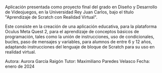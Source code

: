 Aplicación presentada como proyecto final del grado en Diseño y Desarrollo de Videojuegos, en la Universidad Rey Juan Carlos, bajo el título "Aprendizaje de Scratch con Realidad Virtual".

Este consiste en la creación de una aplicación educativa, para la plataforma Oculus Meta Quest 2, para el aprendizaje de conceptos básicos de programación, tales como la unión de instrucciones, uso de condicionales, bucles, paso de mensajes y variables, para alumnos de entre 6 y 12 años, adaptando instrucciones del lenguaje de bloque de Scratch para su uso en realidad virtual.

Autora: Aurora García Raigón
Tutor: Maximiliano Paredes Velasco
Fecha: enero de 2024
